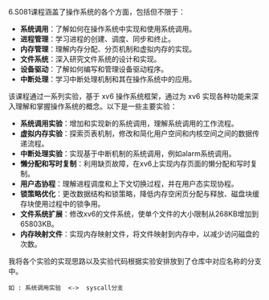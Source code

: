 6.S081课程涵盖了操作系统的各个方面，包括但不限于：

* **系统调用**：了解如何在操作系统中实现和使用系统调用。
* **进程管理**：学习进程的创建、调度、同步和终止。
* **内存管理**：理解内存分配、分页机制和虚拟内存的实现。
* **文件系统**：深入研究文件系统的设计和实现。
* **设备驱动**：了解如何编写和管理设备驱动程序。
* **中断处理**：学习中断处理机制和其在操作系统中的应用。

该课程通过一系列实验，基于 xv6 操作系统框架，通过为 xv6 实现各种功能来深入理解和掌握操作系统的概念。以下是一些主要实验：

* **系统调用实验**：增加和实现新的系统调用，理解系统调用的工作流程。
* **虚拟内存实验**：探索页表机制，修改和简化用户空间和内核空间之间的数据传递流程。
* **中断处理实验**：实现基于中断机制的系统调用，例如alarm系统调用。
* **懒分配和写时复制**：利用缺页故障，在xv6上实现内存页面的懒分配和写时复制。
* **用户态协程**：理解进程调度和上下文切换过程，并在用户态实现协程。
* **锁策略优化**：更改数据结构和锁策略，降低内存空闲页分配与释放、磁盘块缓存块使用过程中的锁争用。
* **文件系统扩展**：修改xv6的文件系统，使单个文件的大小限制从268KB增加到65803KB。
* **内存映射文件**：实现内存映射文件，将文件映射到内存中，以减少访问磁盘的次数。

我将各个实验的实现思路以及实验代码根据实验安排放到了仓库中对应名称的分支中。

```
如 : 系统调用实验  <->  syscall分支
```
